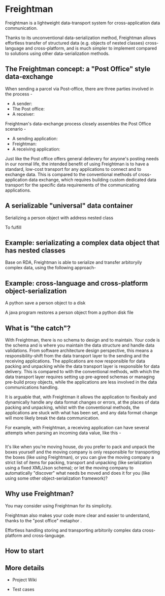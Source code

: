 # Freightman

Freightman is a lightweight data-transport system for cross-application data communication.

Thanks to its unconventional data-serialization method, Freightman allows effortless transfer of structured data (e.g. objects of nested classes) cross-language and cross-platform, and is much simpler to implement compared to solutions using other data-serialization methods.

## The Freightman concept: a "Post Office" style data-exchange

When sending a parcel via Post-office, there are three parties involved in the process - 
* A sender:
* The Post office:
* A receiver:

Freightman's data-exchange process closely assembles the Post Office scenario -

* A sending application:
* Freightman:
* A receiving application:

Just like the Post office offers general delievery for anyone's posting needs in our normal life, the intended benefit of using Freightman is to have a standard, low-cost transport for any applications to connect and to exchange data. This is compared to the conventional methods of cross-application data exchange, which requires building custom dedicated data transport for the specific data requirements of the communicating applications.

## A serializable "universal" data container 

Serializing a person object with address nested class


To fulfill 

## Example: serializating a complex data object that has nested classes

Base on RDA, Freightman is able to serialize and transfer arbitoryily complex data, using the following approach- 

## Example: cross-language and cross-platform object-serialization

A python save a person object to a disk

A java program restores a person object from a python disk file


## What is "the catch"?

With Freightman, there is no schema to design and to maintain. Your code is the schema and is where you maintain the data structure and handle data validations. From software architecture design perspective, this means a responsibility-shift from the data transport layer to the sending and the receiving applications. The applications are now responsible for data packing and unpacking while the data transport layer is responsible for data delivery. This is compared to with the conventional methods, with which the data transport layer requires setting up pre-agreed schemas or managing pre-build proxy objects, while the applications are less involved in the data communications handling.

It is arguable that, with Freightman it allows the application to flexibaly and dynamically handle any data format changes or errors, at the places of data packing and unpacking, whilst with the conventional methods, the applications are stuck with what has been set, and any data format change will more likely break the data communication. 

For example, with Freightman, a receiving application can have several attempts when parsing an incoming data value, like this -

```

```

It's like when you're moving house, do you prefer to pack and unpack the boxes yourself and the moving company is only responsible for transporting the boxes (like using Freightman), or you can give the moving company a strict list of items for packing, transport and unpacking (like serialization using a fixed XML/Json schema); or let the moving company to automatically "discover" what needs be moved and does it for you (like using some other object-serialization framework)?

## Why use Freightman?

You may consider using Freightman for its simplicity. 

Freightman also makes your code more clear and easier to understand, thanks to the "post office" metaphor .

Effortless handling storing and transporting arbitorily complex data cross-platform and cross-language.


## How to start

## More details

* Project Wiki

* Test cases

